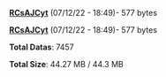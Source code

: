 [**RCsAJCyt**](/data/RCsAJCyt.txt) (07/12/22 - 18:49)- 577 bytes

[**RCsAJCyt**](/data/RCsAJCyt.txt) (07/12/22 - 18:49)- 577 bytes

**Total Datas**: 7457

**Total Size**: 44.27 MB / 44.3 MB